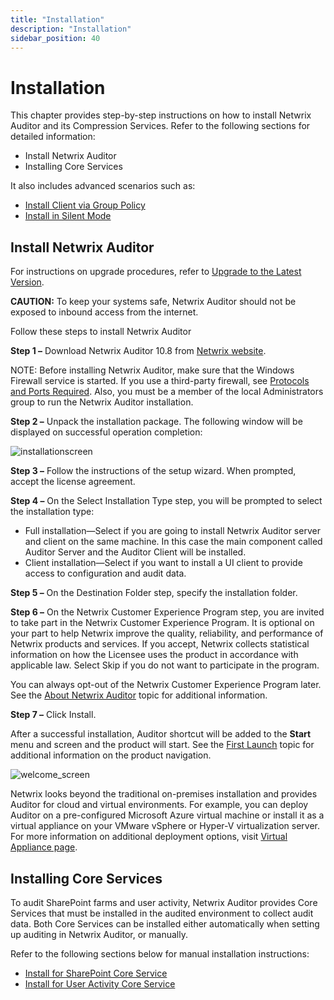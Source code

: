 ```yaml
---
title: "Installation"
description: "Installation"
sidebar_position: 40
---
```


# Installation

This chapter provides step-by-step instructions on how to install Netwrix Auditor and its
Compression Services. Refer to the following sections for detailed information:

- Install Netwrix Auditor
- Installing Core Services

It also includes advanced scenarios such as:

- [Install Client via Group Policy](/docs/auditor/10.8/install/viagrouppolicy.md)
- [Install in Silent Mode](/docs/auditor/10.8/install/silentmode.md)

## Install Netwrix Auditor

For instructions on upgrade procedures, refer to [Upgrade to the Latest Version](/docs/auditor/10.8/install/upgrade.md).

**CAUTION:** To keep your systems safe, Netwrix Auditor should not be exposed to inbound access from
the internet.

Follow these steps to install Netwrix Auditor

**Step 1 –** Download Netwrix Auditor 10.8 from
[Netwrix website](https://www.netwrix.com/auditor.html).

NOTE: Before installing Netwrix Auditor, make sure that the Windows Firewall service is started. If
you use a third-party firewall, see [Protocols and Ports Required](/docs/auditor/10.8/requirements/ports.md). Also,
you must be a member of the local Administrators group to run the Netwrix Auditor installation.

**Step 2 –** Unpack the installation package. The following window will be displayed on successful
operation completion:

![installationscreen](/images/auditor/10.8/install/installationscreen.webp)

**Step 3 –** Follow the instructions of the setup wizard. When prompted, accept the license
agreement.

**Step 4 –** On the Select Installation Type step, you will be prompted to select the installation
type:

- Full installation—Select if you are going to install Netwrix Auditor server and client on the same
  machine. In this case the main component called Auditor Server and the Auditor Client will be
  installed.
- Client installation—Select if you want to install a UI client to provide access to configuration
  and audit data.

**Step 5 –** On the Destination Folder step, specify the installation folder.

**Step 6 –** On the Netwrix Customer Experience Program step, you are invited to take part in the
Netwrix Customer Experience Program. It is optional on your part to help Netwrix improve the
quality, reliability, and performance of Netwrix products and services. If you accept, Netwrix
collects statistical information on how the Licensee uses the product in accordance with applicable
law. Select Skip if you do not want to participate in the program.

You can always opt-out of the Netwrix Customer Experience Program later. See the
[About Netwrix Auditor](/docs/auditor/10.8/admin/settings/about.md) topic for additional information.

**Step 7 –** Click Install.

After a successful installation, Auditor shortcut will be added to the **Start** menu and screen and
the product will start. See the [First Launch](/docs/auditor/10.8/install/firstlaunch.md) topic for additional information on
the product navigation.

![welcome_screen](/images/auditor/10.8/install/welcome_screen.webp)

Netwrix looks beyond the traditional on-premises installation and provides Auditor for cloud and
virtual environments. For example, you can deploy Auditor on a pre-configured Microsoft Azure
virtual machine or install it as a virtual appliance on your VMware vSphere or Hyper-V
virtualization server. For more information on additional deployment options, visit
[Virtual Appliance page](https://www.netwrix.com/virtual_appliances.html).

## Installing Core Services

To audit SharePoint farms and user activity, Netwrix Auditor provides Core Services that must be
installed in the audited environment to collect audit data. Both Core Services can be installed
either automatically when setting up auditing in Netwrix Auditor, or manually.

Refer to the following sections below for manual installation instructions:

- [Install for SharePoint Core Service](/docs/auditor/10.8/install/sharepointcoreservice.md)
- [Install for User Activity Core Service](/docs/auditor/10.8/install/useractivitycoreservice.md)
